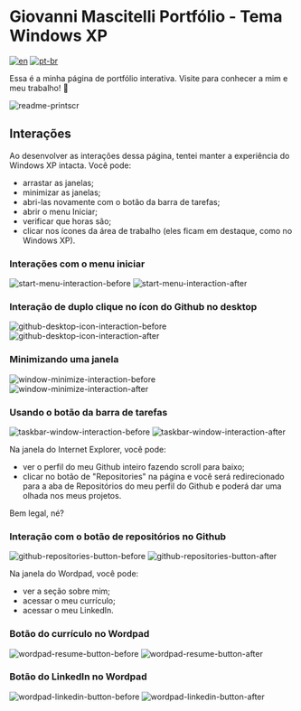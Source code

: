 # Giovanni Mascitelli Portfólio - Tema Windows XP
[![en](https://img.shields.io/badge/lang-en-red.svg)](https://github.com/giomascitelli/giomascitelli.github.io/blob/main/README.md)
[![pt-br](https://img.shields.io/badge/lang-pt--br-green.svg)](https://github.com/giomascitelli/giomascitelli.github.io/blob/main/README.pt-br.md)

Essa é a minha página de portfólio interativa. Visite para conhecer a mim e meu trabalho! 🙂

![readme-printscr](https://github.com/giomascitelli/giomascitelli.github.io/assets/47045018/bf06f705-d577-4324-a30e-cd5c85e91fb1)

## Interações

Ao desenvolver as interações dessa página, tentei manter a experiência do Windows XP intacta. Você pode:
- arrastar as janelas;
- minimizar as janelas;
- abri-las novamente com o botão da barra de tarefas;
- abrir o menu Iniciar;
- verificar que horas são;
- clicar nos ícones da área de trabalho (eles ficam em destaque, como no Windows XP).

### Interações com o menu iniciar
![start-menu-interaction-before](https://github.com/giomascitelli/giomascitelli.github.io/assets/47045018/d9eab58c-4d8b-40e7-bbc9-82acdd7265f0) ![start-menu-interaction-after](https://github.com/giomascitelli/giomascitelli.github.io/assets/47045018/fa71f02a-1669-4ba5-9111-ed4213ff2a98)

### Interação de duplo clique no ícon do Github no desktop
![github-desktop-icon-interaction-before](https://github.com/giomascitelli/giomascitelli.github.io/assets/47045018/c110bf5a-66a0-4beb-aeeb-68fb6315738b) ![github-desktop-icon-interaction-after](https://github.com/giomascitelli/giomascitelli.github.io/assets/47045018/3c9194da-341e-459e-a535-b8a48f02f976)

### Minimizando uma janela
![window-minimize-interaction-before](https://github.com/giomascitelli/giomascitelli.github.io/assets/47045018/ad3868c1-73ef-4427-a181-c09345992284) ![window-minimize-interaction-after](https://github.com/giomascitelli/giomascitelli.github.io/assets/47045018/ec712366-3664-4797-9bba-0858ae32754e)

### Usando o botão da barra de tarefas
![taskbar-window-interaction-before](https://github.com/giomascitelli/giomascitelli.github.io/assets/47045018/c87314e8-b3e5-43a7-86fb-0e5162982ddb) ![taskbar-window-interaction-after](https://github.com/giomascitelli/giomascitelli.github.io/assets/47045018/39fc4c9a-7108-4c28-84e2-817f37181cb0)

Na janela do Internet Explorer, você pode: 
- ver o perfil do meu Github inteiro fazendo scroll para baixo;
- clicar no botão de "Repositories" na página e você será redirecionado para a aba de Repositórios do meu perfil do Github e poderá dar uma olhada nos meus projetos.

Bem legal, né?

### Interação com o botão de repositórios no Github

![github-repositories-button-before](https://github.com/giomascitelli/giomascitelli.github.io/assets/47045018/7e5ee8b3-f2c4-47c9-b6f9-0d79a3d48529) ![github-repositories-button-after](https://github.com/giomascitelli/giomascitelli.github.io/assets/47045018/79c4c0fd-d1b7-493f-881d-7861aa282562)

Na janela do Wordpad, você pode:
- ver a seção sobre mim;
- acessar o meu currículo;
- acessar o meu LinkedIn.

### Botão do currículo no Wordpad

![wordpad-resume-button-before](https://github.com/giomascitelli/giomascitelli.github.io/assets/47045018/1d5ea07d-04fe-47db-804d-148c90200adc) ![wordpad-resume-button-after](https://github.com/giomascitelli/giomascitelli.github.io/assets/47045018/2f644c84-67f9-4b8e-bedb-a8f4d5bba94e)

### Botão do LinkedIn no Wordpad

![wordpad-linkedin-button-before](https://github.com/giomascitelli/giomascitelli.github.io/assets/47045018/2eb1e9a7-bc79-4fd3-9f9a-4fd4c661981e) ![wordpad-linkedin-button-after](https://github.com/giomascitelli/giomascitelli.github.io/assets/47045018/d148e9ab-df09-486c-844f-94fb3f879be5)




